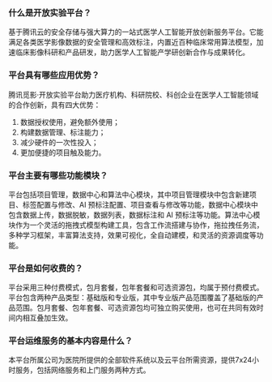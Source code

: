 ### 什么是开放实验平台？
基于腾讯云的安全存储与强大算力的一站式医学人工智能开放创新服务平台。它能满足各类医学影像数据的安全管理和高效标注，内置近百种临床常用算法模型，加速临床影像科研和产品研发，助力医学人工智能产学研创新合作与成果转化。

### 平台具有哪些应用优势？
腾讯觅影·开放实验平台助力医疗机构、科研院校、科创企业在医学人工智能领域的合作创新，具有四大优势：
1. 数据授权使用，避免额外使用；
2. 构建数据管理、标注能力；
3. 减少硬件的一次性投入；
4. 更加便捷的项目触及能力。

### 平台主要有哪些功能模块？
平台包括项目管理，数据中心和算法中心模块，其中项目管理模块中包含新建项目、标签配置与修改、AI 预标注配置、项目查看与修改等功能，数据中心模块中包含数据上传，数据脱敏，数据列表，数据标注和 AI 预标注等功能。算法中心模块作为一个灵活的拖拽式模型构建工具，包含工作流搭建与协作，拖拉拽任务流，多种学习框架，丰富算法支持，效果可视化，全自动建模，和灵活的资源调度等功能。

### 平台是如何收费的？
平台采用三种付费模式，包月套餐，包年套餐和可选资源包，均属于预付费模式。平台包含两种产品类型：基础版和专业版，其中专业版产品范围覆盖了基础版的产品范围。包月套餐、包年套餐、可选资源包均可独立购买使用，也可在共同有效时间内相互叠加生效。

### 平台运维服务的基本内容是什么？
本平台所属公司为医院所提供的全部软件系统以及云平台所需资源，提供7x24小时服务，包括网络服务和上门服务两种方式。
